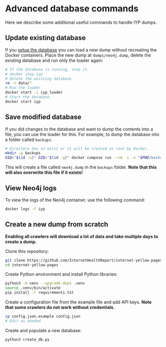# Advanced database commands

Here we describe some additional useful commands to handle IYP dumps.

## Update existing database

If you [setup the database](../README.md#set-up-iyp) you can load a new dump without
recreating the Docker containers. Place the new dump at `dumps/neo4j.dump`, delete the
existing database and run only the loader again:

```bash
# If the database is running, stop it.
# docker stop iyp
# Delete the existing database
rm -r data/*
# Run the loader
docker start -i iyp_loader
# Start the database.
docker start iyp
```

## Save modified database

If you did changes to the database and want to dump the contents into a file, you can
use the loader for this. For example, to dump the database into a folder called
`backups`:

```bash
# Directory has to exist or it will be created as root by Docker.
mkdir -p backups
UID="$(id -u)" GID="$(id -g)" docker compose run --rm -i -v "$PWD/backups:/backups" iyp_loader neo4j-admin database dump neo4j --to-path=/backups --verbose --overwrite-destination
```

This will create a file called `neo4j.dump` in the `backups` folder. **Note that this
will also overwrite this file if it exists!**

## View Neo4j logs

To view the logs of the Neo4j container, use the following command:

```bash
docker logs -f iyp
```

## Create a new dump from scratch

**Enabling all crawlers will download a lot of data and take multiple days to create a
dump.**

Clone this repository:

```bash
git clone https://github.com/InternetHealthReport/internet-yellow-pages.git
cd internet-yellow-pages
```

Create Python environment and install Python libraries:

```bash
python3 -m venv --upgrade-deps .venv
source .venv/bin/activate
pip install -r requirements.txt
```

Create a configuration file from the example file and add API keys. **Note that some
crawlers do not work without credentials.**

```bash
cp config.json.example config.json
# Edit as needed
```

Create and populate a new database:

```bash
python3 create_db.py
```
